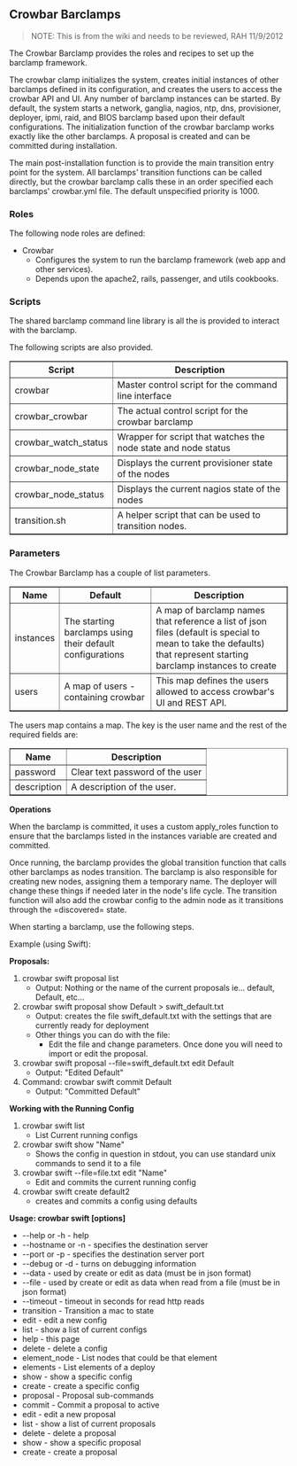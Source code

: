 ## Crowbar Barclamps

> NOTE: This is from the wiki and needs to be reviewed, RAH 11/9/2012

The Crowbar Barclamp provides the roles and recipes to set up the barclamp framework.

The crowbar clamp initializes the system, creates initial instances of other barclamps defined in its configuration, and creates the users to access the crowbar API and UI. Any number of barclamp instances can be started. By default, the system starts a network, ganglia, nagios, ntp, dns, provisioner, deployer, ipmi, raid, and BIOS barclamp based upon their default configurations. The initialization function of the crowbar barclamp works exactly like the other barclamps. A proposal is created and can be committed during installation.

The main post-installation function is to provide the main transition entry point for the system. All barclamps' transition functions can be called directly, but the crowbar barclamp calls these in an order specified each barclamps' crowbar.yml file. The default unspecified priority is 1000. 

### Roles

The following node roles are defined:

   * Crowbar 
      * Configures the system to run the barclamp framework (web app and other services).
      * Depends upon the apache2, rails, passenger, and utils cookbooks.

### Scripts

The shared barclamp command line library is all the is provided to interact with the barclamp.

The following scripts are also provided.

<table border=1>
  <tr><th>Script</th><th>Description</td></tr>
  <tr>
    <td>crowbar</td>
    <td>Master control script for the command line interface</td></tr>
  <tr>
    <td>crowbar_crowbar</td>
    <td>The actual control script for the crowbar barclamp</td></tr>
  <tr>
    <td>crowbar_watch_status</td>
    <td>Wrapper for script that watches the node state and node status</td></tr>
  <tr>
    <td>crowbar_node_state</td>
    <td>Displays the current provisioner state of the nodes</td></tr>
  <tr>
    <td>crowbar_node_status</td>
    <td>Displays the current nagios state of the nodes</td></tr>
  <tr>
    <td>transition.sh</td>
    <td>A helper script that can be used to transition nodes.</td></tr>
</table>

### Parameters

The Crowbar Barclamp has a couple of list parameters.

<table border=1>
  <tr><th>Name</th><th>Default</th><th>Description</th></tr>
  <tr><td>instances</td><td>The starting barclamps using their default configurations</td><td>A map of barclamp names that reference a list of json files (default is special to mean to take the defaults) that represent starting barclamp instances to create</td></tr>
  <tr><td>users</td><td>A map of users - containing crowbar</td><td>This map defines the users allowed to access crowbar's UI and REST API.</td></tr>
</table>

The users map contains a map. The key is the user name and the rest of the required fields are:

<table border=1>
  <tr><th>Name</th><th>Description</th></tr>
  <tr><td>password</td><td>Clear text password of the user</td></tr>
  <tr><td>description</td><td>A description of the user.</td></tr>
</table>

**Operations**

When the barclamp is committed, it uses a custom apply_roles function to ensure that the barclamps listed in the instances variable are created and committed.

Once running, the barclamp provides the global transition function that calls other barclamps as nodes transition. The barclamp is also responsible for creating new nodes, assigning them a temporary name. The deployer will change these things if needed later in the node's life cycle. The transition function will also add the crowbar config to the admin node as it transitions through the =discovered= state.

When starting a barclamp, use the following steps.

Example (using Swift):

**Proposals:**

   1. crowbar swift proposal list 
      - Output: Nothing or the name of the current proposals ie... default, Default, etc...
   2. crowbar swift proposal show Default &gt; swift_default.txt 
      - Output: creates the file swift_default.txt with the settings that are currently ready for deployment
      - Other things you can do with the file: 
         + Edit the file and change parameters. Once done you will need to import or edit the proposal.
   3. crowbar swift proposal --file=swift_default.txt edit Default 
      - Output: "Edited Default"
   4. Command: crowbar swift commit Default 
      - Output: "Committed Default"

**Working with the Running Config**

   1. crowbar swift list 
      - List Current running configs
   2. crowbar swift show "Name" 
      - Shows the config in question in stdout, you can use standard unix commands to send it to a file
   3. crowbar swift --file=file.txt edit "Name" 
      - Edit and commits the current running config
   4. crowbar swift create default2 
      - creates and commits a config using defaults

**Usage: crowbar swift [options] <subcommands>**

* --help or -h - help
* --hostname <name or ip> or -n <name or ip> - specifies the destination server
* --port <port> or -p <port> - specifies the destination server port
* --debug or -d - turns on debugging information
* --data <data> - used by create or edit as data (must be in json format)
* --file <file> - used by create or edit as data when read from a file (must be in json format)
* --timeout <seconds> - timeout in seconds for read http reads
* transition <name> <mac> <state> - Transition a mac to state
* edit <name> - edit a new config
* list - show a list of current configs
* help - this page
* delete <name> - delete a config
* element_node <name> - List nodes that could be that element
* elements - List elements of a deploy
* show <name> - show a specific config
* create <name> - create a specific config
* proposal - Proposal sub-commands
* commit <name> - Commit a proposal to active
* edit <name> - edit a new proposal
* list - show a list of current proposals
* delete <name> - delete a proposal
* show <name> - show a specific proposal
* create <name> - create a proposal 
